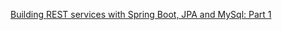 
[Building REST services with Spring Boot, JPA and MySql: Part 1](http://www.operatornew.com/2017/05/building-rest-services-with-spring-boot-jpa-mysql-part1.html)


